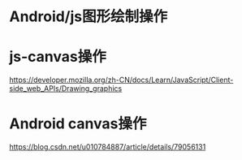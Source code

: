 # Android/js图形绘制操作

# js-canvas操作

https://developer.mozilla.org/zh-CN/docs/Learn/JavaScript/Client-side_web_APIs/Drawing_graphics

# Android canvas操作

https://blog.csdn.net/u010784887/article/details/79056131

